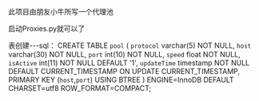 此项目由朋友小牛所写一个代理池

启动Proxies.py就可以了

表创建---sql：
CREATE TABLE `pool` (
  `protocol` varchar(5) NOT NULL,
  `host` varchar(30) NOT NULL,
  `port` int(10) NOT NULL,
  `speed` float NOT NULL,
  `isActive` int(11) NOT NULL DEFAULT '1',
  `updateTime` timestamp NOT NULL DEFAULT CURRENT_TIMESTAMP ON UPDATE CURRENT_TIMESTAMP,
  PRIMARY KEY (`host`,`port`) USING BTREE
) ENGINE=InnoDB DEFAULT CHARSET=utf8 ROW_FORMAT=COMPACT;

